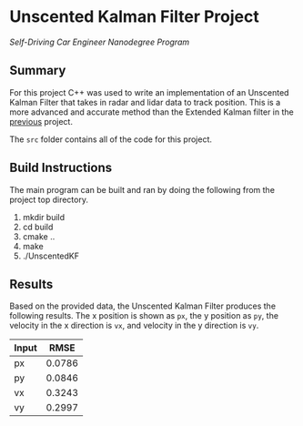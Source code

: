 # Unscented Kalman Filter Project
*Self-Driving Car Engineer Nanodegree Program*

## Summary
For this project C++ was used to write an implementation of an Unscented Kalman Filter that takes in radar and lidar data to track position. This is a more advanced and accurate method than the Extended Kalman filter in the [previous](https://github.com/cpdis/P6_CarND_Extended_Kalman_Filter) project.

The `src` folder contains all of the code for this project. 

## Build Instructions
The main program can be built and ran by doing the following from the project top directory.

1. mkdir build
2. cd build
3. cmake ..
4. make
5. ./UnscentedKF

## Results
Based on the provided data, the Unscented Kalman Filter produces the following results. The x position is shown as `px`, the y position as `py`, the velocity in the x direction is `vx`, and velocity in the y direction is `vy`.

| Input |  RMSE   |
| ----- | ------- |
|  px   | 0.0786  |
|  py   | 0.0846  |
|  vx   | 0.3243  |
|  vy   | 0.2997  |